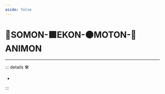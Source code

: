 ```yaml
---
aside: false
---
```

# 🔷<soma>SOMON</soma>-🟩<ekos>EKON</ekos>-🟠<motor>MOTON</motor>-💜<anima>ANIMON</anima>

---

<!-- =================================================== -->
<!-- =================================================== -->
<!-- =================================================== -->
<!-- =================================================== -->
<!-- =================================================== -->
::: details 🛠

-

:::